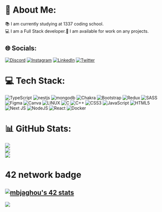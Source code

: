 
# 💫 About Me:
📚 I am currently studying at 1337 coding school.<br>💻 I am a Full Stack developer.🙌 I am available for work on any projects.


## 🌐 Socials:
[![Discord](https://img.shields.io/badge/Discord-%237289DA.svg?logo=discord&logoColor=white)](https://discord.gg/mbjaghou#1862) [![Instagram](https://img.shields.io/badge/Instagram-%23E4405F.svg?logo=Instagram&logoColor=white)](https://instagram.com/mouhamedbjaghou) [![LinkedIn](https://img.shields.io/badge/LinkedIn-%230077B5.svg?logo=linkedin&logoColor=white)](https://linkedin.com/in/mouhamed-bjaghou-894199239) [![Twitter](https://img.shields.io/badge/Twitter-%231DA1F2.svg?logo=Twitter&logoColor=white)](https://twitter.com/azdin_yt) 

# 💻 Tech Stack:
![TypeScript](https://img.shields.io/badge/typescript-%23007ACC.svg?style=for-the-badge&logo=typescript&logoColor=white)
![nestjs](https://github-readme-streak-stats.herokuapp.com/?user=mbjaghou&theme=dark&hide_border=false) ![mongodb](https://github-readme-stats.vercel.app/api/top-langs/?username=mbjaghou&theme=dark&hide_border=false&include_all_commits=false&count_private=false&layout=compact) ![Chakra](https://img.shields.io/badge/chakra-%234ED1C5.svg?style=for-the-badge&logo=chakraui&logoColor=white) ![Bootstrap](https://img.shields.io/badge/bootstrap-%23563D7C.svg?style=for-the-badge&logo=bootstrap&logoColor=white) ![Redux](https://img.shields.io/badge/redux-%23593d88.svg?style=for-the-badge&logo=redux&logoColor=white) ![SASS](https://img.shields.io/badge/SASS-hotpink.svg?style=for-the-badge&logo=SASS&logoColor=white) 	![Figma](https://img.shields.io/badge/figma-%23F24E1E.svg?style=for-the-badge&logo=figma&logoColor=white) ![Canva](https://img.shields.io/badge/Canva-%2300C4CC.svg?style=for-the-badge&logo=Canva&logoColor=white) ![LINUX](https://img.shields.io/badge/Linux-FCC624?style=for-the-badge&logo=linux&logoColor=black) ![C](https://img.shields.io/badge/c-%2300599C.svg?style=flat&logo=c&logoColor=white) ![C++](https://img.shields.io/badge/c++-%2300599C.svg?style=flat&logo=c%2B%2B&logoColor=white) ![CSS3](https://img.shields.io/badge/css3-%231572B6.svg?style=flat&logo=css3&logoColor=white) ![JavaScript](https://img.shields.io/badge/javascript-%23323330.svg?style=flat&logo=javascript&logoColor=%23F7DF1E) ![HTML5](https://img.shields.io/badge/html5-%23E34F26.svg?style=flat&logo=html5&logoColor=white) ![Next JS](https://img.shields.io/badge/Next-black?style=flat&logo=next.js&logoColor=white) ![NodeJS](https://img.shields.io/badge/node.js-6DA55F?style=flat&logo=node.js&logoColor=white) ![React](https://img.shields.io/badge/react-%2320232a.svg?style=flat&logo=react&logoColor=%2361DAFB) ![Docker](https://img.shields.io/badge/docker-%230db7ed.svg?style=flat&logo=docker&logoColor=white)
# 📊 GitHub Stats:
![](https://github-readme-stats.vercel.app/api?username=mbjaghou&theme=dark&hide_border=false&include_all_commits=false&count_private=false)<br/>
![](https://github-readme-streak-stats.herokuapp.com/?user=mbjaghou&theme=dark&hide_border=false)<br/>
![](https://github-readme-stats.vercel.app/api/top-langs/?username=mbjaghou&theme=dark&hide_border=false&include_all_commits=false&count_private=false&layout=compact)
 
# 42 network badge
[![mbjaghou's 42 stats](https://badge.mediaplus.ma/darkblue/mbjaghou)](https://github.com/oakoudad/badge42)
---
[![](https://visitcount.itsvg.in/api?id=mbjaghou&icon=0&color=0)](https://visitcount.itsvg.in)

